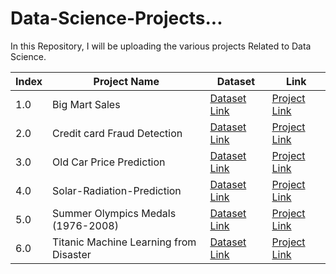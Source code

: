 # Data-Science-Projects...

In this Repository, I will be uploading the various projects Related to Data Science.


| Index | Project Name | Dataset | Link |
| ----- | ------------ | ------- | ---- |
| 1.0 | Big Mart Sales | [Dataset Link](https://github.com/swapnilbhange/Data-Science-Projects.../tree/master/Big-Mart%20Sales/Dataset%20Big%20Mart%20Sales) | [Project Link](https://github.com/swapnilbhange/Data-Science-Projects.../blob/master/Big-Mart%20Sales/big-mart-sales-eda.ipynb)
| 2.0 | Credit card Fraud Detection | [Dataset Link](https://www.kaggle.com/mlg-ulb/creditcardfraud) | [Project Link](https://github.com/swapnilbhange/Data-Science-Projects.../blob/master/Credit%20card%20Fraud%20Detection/fraud-detection-with-lda-vs-cart-vs-svm-vs-knn.ipynb)
| 3.0 | Old Car Price Prediction | [Dataset Link](https://github.com/swapnilbhange/Data-Science-Projects.../tree/master/Old_Car_price_prediction/Dataset) | [Project Link](https://github.com/swapnilbhange/Data-Science-Projects.../blob/master/Old_Car_price_prediction/Old_Car_price_prediction_Linear_Regression.ipynb)
| 4.0 | Solar-Radiation-Prediction | [Dataset Link](https://github.com/swapnilbhange/Data-Science-Projects.../tree/master/Solar-Radiation-Prediction/Dataset) | [Project Link](https://github.com/swapnilbhange/Data-Science-Projects.../blob/master/Solar-Radiation-Prediction/Solar%20Radiation%20Prediction%20(Linear%2C%20Random%2C%20cat%2C%20XGB).ipynb)
| 5.0 | Summer Olympics Medals (1976-2008) | [Dataset Link](https://github.com/swapnilbhange/Data-Science-Projects.../tree/master/Summer%20Olympics%20Medals%20(1976-2008)/Dataset) | [Project Link](https://github.com/swapnilbhange/Data-Science-Projects.../blob/master/Summer%20Olympics%20Medals%20(1976-2008)/summer-olympic-eda.ipynb)
| 6.0 | Titanic Machine Learning from Disaster | [Dataset Link](https://github.com/swapnilbhange/Data-Science-Projects.../tree/master/Titanic%20Machine%20Learning%20from%20Disaster/Datasets) | [Project Link](https://github.com/swapnilbhange/Data-Science-Projects.../blob/master/Titanic%20Machine%20Learning%20from%20Disaster/titanic-eda-preprocessing.ipynb)
